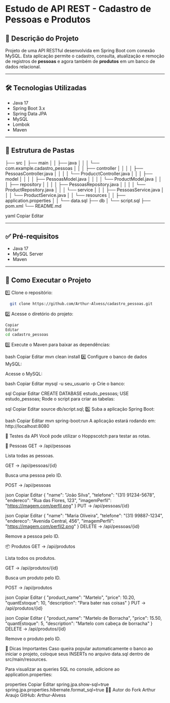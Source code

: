 # Estudo de API REST - Cadastro de Pessoas e Produtos

## 📌 **Descrição do Projeto**

Projeto de uma API RESTful desenvolvida em Spring Boot com conexão MySQL. Esta aplicação permite o cadastro, consulta, atualização e remoção de registros de **pessoas** e agora também de **produtos** em um banco de dados relacional.

---

## 🛠️ **Tecnologias Utilizadas**

* Java 17
* Spring Boot 3.x
* Spring Data JPA
* MySQL
* Lombok
* Maven

---

## 📂 **Estrutura de Pastas**

├── src
│ ├── main
│ │ ├── java
│ │ │ └── com.example.cadastro_pessoas
│ │ │ ├── controller
│ │ │ │ ├── PessoasController.java
│ │ │ │ └── ProducctController.java
│ │ │ ├── model
│ │ │ │ ├── PessoasModel.java
│ │ │ │ └── ProductModel.java
│ │ │ ├── repository
│ │ │ │ ├── PessoasRepository.java
│ │ │ │ └── ProductRepository.java
│ │ │ └── service
│ │ │ ├── PessoasService.java
│ │ │ └── ProductService.java
│ │ └── resources
│ │ ├── application.properties
│ │ └── data.sql
├── db
│ └── script.sql
├── pom.xml
└── README.md

yaml
Copiar
Editar

---

## ✅ **Pré-requisitos**

* Java 17
* MySQL Server
* Maven

---

## 🚀 **Como Executar o Projeto**

1️⃣ Clone o repositório:

```bash
  git clone https://github.com/Arthur-Alvess/cadastro_pessoas.git
```
2️⃣ Acesse o diretório do projeto:

```bash
Copiar
Editar
cd cadastro_pessoas
```
3️⃣ Execute o Maven para baixar as dependências:

bash
Copiar
Editar
mvn clean install
4️⃣ Configure o banco de dados MySQL:

Acesse o MySQL:

bash
Copiar
Editar
mysql -u seu_usuario -p
Crie o banco:

sql
Copiar
Editar
CREATE DATABASE estudo_pessoas;
USE estudo_pessoas;
Rode o script para criar as tabelas:

sql
Copiar
Editar
source db/script.sql;
5️⃣ Suba a aplicação Spring Boot:

bash
Copiar
Editar
mvn spring-boot:run
A aplicação estará rodando em: http://localhost:8080

🔎 Testes da API
Você pode utilizar o Hoppscotch para testar as rotas.

📁 Pessoas
GET → /api/pessoas

Lista todas as pessoas.

GET → /api/pessoas/{id}

Busca uma pessoa pelo ID.

POST → /api/pessoas

json
Copiar
Editar
{
  "name": "João Silva",
  "telefone": "(31) 91234-5678",
  "endereco": "Rua das Flores, 123",
  "imagemPerfil": "https://imagem.com/perfil.png"
}
PUT → /api/pessoas/{id}

json
Copiar
Editar
{
  "name": "Maria Oliveira",
  "telefone": "(31) 99887-1234",
  "endereco": "Avenida Central, 456",
  "imagemPerfil": "https://imagem.com/perfil2.png"
}
DELETE → /api/pessoas/{id}

Remove a pessoa pelo ID.

📦 Produtos
GET → /api/produtos

Lista todos os produtos.

GET → /api/produtos/{id}

Busca um produto pelo ID.

POST → /api/produtos

json
Copiar
Editar
{
  "product_name": "Martelo",
  "price": 10.20,
  "quantEstoque": 10,
  "description": "Para bater nas coisas"
}
PUT → /api/produtos/{id}

json
Copiar
Editar
{
  "product_name": "Martelo de Borracha",
  "price": 15.50,
  "quantEstoque": 5,
  "description": "Martelo com cabeça de borracha"
}
DELETE → /api/produtos/{id}

Remove o produto pelo ID.

📌 Dicas Importantes
Caso queira popular automaticamente o banco ao iniciar o projeto, coloque seus INSERTs no arquivo data.sql dentro de src/main/resources.

Para visualizar as queries SQL no console, adicione ao application.properties:

properties
Copiar
Editar
spring.jpa.show-sql=true
spring.jpa.properties.hibernate.format_sql=true
👨‍🎓 Autor do Fork
Arthur Araujo
GitHub: Arthur-Alvess

